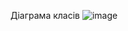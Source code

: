 Діаграма класів
![image](https://user-images.githubusercontent.com/79446249/187789831-62de57e6-1b95-4459-8688-91744c61e5fe.png)

